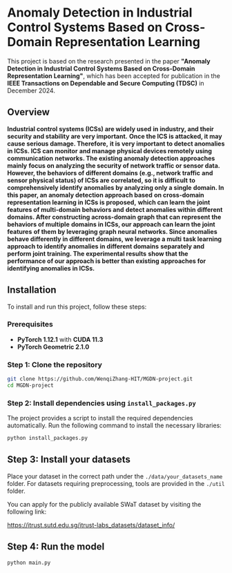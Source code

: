 # Anomaly Detection in Industrial Control Systems Based on Cross-Domain Representation Learning

This project is based on the research presented in the paper **"Anomaly Detection in Industrial Control Systems Based on Cross-Domain Representation Learning"**, which has been accepted for publication in the **IEEE Transactions on Dependable and Secure Computing (TDSC)** in December 2024.

## Overview

**Industrial control systems (ICSs) are widely used** **in industry, and their security and stability are very important.** **Once the ICS is attacked, it may cause serious damage. Therefore,** **it is very important to detect anomalies in ICSs. ICS can monitor** **and manage physical devices remotely using communication** **networks. The existing anomaly detection approaches mainly** **focus on analyzing the security of network traffic or sensor data.** **However, the behaviors of different domains (e.g., network traffic** **and sensor physical status) of ICSs are correlated, so it is difficult** **to comprehensively identify anomalies by analyzing only a single** **domain. In this paper, an anomaly detection approach based** **on cross-domain representation learning in ICSs is proposed,** **which can learn the joint features of multi-domain behaviors and** **detect anomalies within different domains. After constructing across-domain graph that can represent the behaviors of multiple** **domains in ICSs, our approach can learn the joint features** **of them by leveraging graph neural networks. Since anomalies** **behave differently in different domains, we leverage a multi** **task learning approach to identify anomalies in different domains** **separately and perform joint training. The experimental results** **show that the performance of our approach is better than existing** **approaches for identifying anomalies in ICSs.**

## Installation

To install and run this project, follow these steps: 

### Prerequisites 

- **PyTorch 1.12.1** with **CUDA 11.3** 
- **PyTorch Geometric 2.1.0** 

### Step 1: Clone the repository 

```bash 
git clone https://github.com/WenqiZhang-HIT/MGDN-project.git 
cd MGDN-project
```

### Step 2: Install dependencies using `install_packages.py`

The project provides a script to install the required dependencies automatically. Run the following command to install the necessary libraries:

```bash
python install_packages.py
```

## Step 3: Install your datasets

Place your dataset in the correct path under the `./data/your_datasets_name` folder. For datasets requiring preprocessing, tools are provided in the `./util` folder.

You can apply for the publicly available SWaT dataset by visiting the following link:

https://itrust.sutd.edu.sg/itrust-labs_datasets/dataset_info/

## Step 4: Run the model

```bash
python main.py
```
